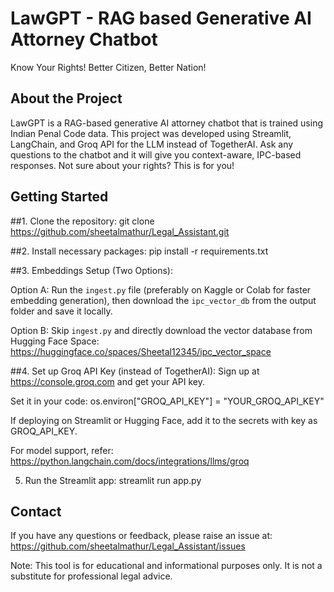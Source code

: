 
LawGPT - RAG based Generative AI Attorney Chatbot
==================================================
Know Your Rights! Better Citizen, Better Nation!

About the Project
-----------------
LawGPT is a RAG-based generative AI attorney chatbot that is trained using Indian Penal Code data. 
This project was developed using Streamlit, LangChain, and Groq API for the LLM instead of TogetherAI. 
Ask any questions to the chatbot and it will give you context-aware, IPC-based responses.
Not sure about your rights? This is for you!

Getting Started
---------------

##1. Clone the repository:
   git clone https://github.com/sheetalmathur/Legal_Assistant.git

##2. Install necessary packages:
   pip install -r requirements.txt

##3. Embeddings Setup (Two Options):

   Option A: Run the `ingest.py` file (preferably on Kaggle or Colab for faster embedding generation),
   then download the `ipc_vector_db` from the output folder and save it locally.

   Option B: Skip `ingest.py` and directly download the vector database from Hugging Face Space:
   https://huggingface.co/spaces/Sheetal12345/ipc_vector_space

##4. Set up Groq API Key (instead of TogetherAI):
   Sign up at https://console.groq.com and get your API key.

   Set it in your code:
   os.environ["GROQ_API_KEY"] = "YOUR_GROQ_API_KEY"

   If deploying on Streamlit or Hugging Face, add it to the secrets with key as GROQ_API_KEY.

   For model support, refer: https://python.langchain.com/docs/integrations/llms/groq

5. Run the Streamlit app:
   streamlit run app.py

Contact
-------
If you have any questions or feedback, please raise an issue at:
https://github.com/sheetalmathur/Legal_Assistant/issues

Note: This tool is for educational and informational purposes only. It is not a substitute for professional legal advice.
